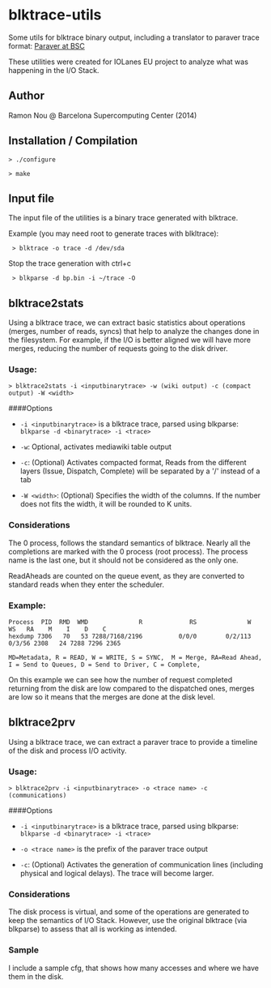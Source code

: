 # blktrace-utils
Some utils for blktrace binary output, including a translator to paraver trace format: [Paraver at BSC](http://www.bsc.es/computer-sciences/performance-tools/paraver)

These utilities were created for IOLanes EU project to analyze what was happening in the I/O Stack. 

## Author
Ramon Nou @ Barcelona Supercomputing Center (2014)

## Installation / Compilation

`> ./configure`

`> make`

## Input file

The input file of the utilities is a binary trace generated with blktrace.

Example (you may need root to generate traces with blkltrace):

` > blktrace -o trace -d /dev/sda`

Stop the trace generation with ctrl+c

` > blkparse -d bp.bin -i ~/trace -O`


## blktrace2stats

Using a blktrace trace, we can extract basic statistics about operations (merges, number of reads, syncs) that help to analyze the changes done in the filesystem. For example, if the I/O is better aligned we will have more merges, reducing the number of requests going to the disk driver.

### Usage: 
`> blktrace2stats -i <inputbinarytrace> -w (wiki output) -c (compact output) -W <width>`

####Options

- `-i <inputbinarytrace>` is a blktrace trace, parsed using blkparse: `blkparse -d <binarytrace> -i <trace>`

- `-w`: Optional, activates mediawiki table output
- `-c`: (Optional) Activates compacted format, Reads from the different layers (Issue, Dispatch, Complete) will be separated by a '/' instead of a tab
- `-W <width>`: (Optional) Specifies the width of the columns. If the number does not fits the width, it will be rounded to K units.

### Considerations

The 0 process, follows the standard semantics of blktrace. Nearly all the completions are marked with the 0 process (root process). The process name is the last one, but it should not be considered as the only one.

 ReadAheads are counted on the queue event, as they are converted to standard reads when they enter the scheduler.

### Example:
    
    Process  PID  RMD  WMD              R             RS              W             WS   RA    M    I    D    C
    hexdump 7306   70   53 7288/7168/2196          0/0/0        0/2/113         0/3/56 2308   24 7288 7296 2365
   
    MD=Metadata, R = READ, W = WRITE, S = SYNC,  M = Merge, RA=Read Ahead, I = Send to Queues, D = Send to Driver, C = Complete,

On this example we can see how the number of request completed returning from the disk are low compared to the dispatched ones, merges are low so it means that the merges are done at the disk level.

## blktrace2prv

Using a blktrace trace, we can extract a paraver trace to provide a timeline of the disk and process I/O activity.

### Usage: 
`> blktrace2prv -i <inputbinarytrace> -o <trace name> -c (communications)`

####Options

- `-i <inputbinarytrace>` is a blktrace trace, parsed using blkparse: `blkparse -d <binarytrace> -i <trace>`

- `-o <trace name>` is the prefix of the paraver trace output
- `-c`: (Optional) Activates the generation of communication lines (including physical and logical delays). The trace will become larger.


### Considerations

The disk process is virtual, and some of the operations are generated to keep the semantics of I/O Stack. However, use the original blktrace (via blkparse) to assess that all is working as intended.


### Sample

I include a sample cfg, that shows how many accesses and where we have them in the disk.

    
